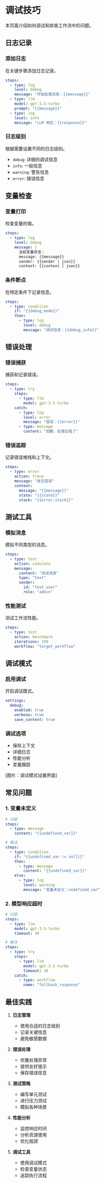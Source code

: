 # 调试技巧

本页面介绍如何调试和排查工作流中的问题。

## 日志记录

### 添加日志

在关键步骤添加日志记录。

```yaml
steps:
  - type: log
    level: debug
    message: "开始处理消息：{{message}}"
  - type: llm
    model: gpt-3.5-turbo
    prompt: "{{message}}"
  - type: log
    level: info
    message: "LLM 响应：{{response}}"
```

### 日志级别

根据需要设置不同的日志级别。

- `debug`: 详细的调试信息
- `info`: 一般信息
- `warning`: 警告信息
- `error`: 错误信息

## 变量检查

### 变量打印

检查变量的值。

```yaml
steps:
  - type: log
    level: debug
    message: |
      当前变量状态：
      message: {{message}}
      sender: {{sender | json}}
      context: {{context | json}}
```

### 条件断点

在特定条件下记录信息。

```yaml
steps:
  - type: condition
    if: "{{debug_mode}}"
    then:
      - type: log
        level: debug
        message: "调试信息：{{debug_info}}"
```

## 错误处理

### 错误捕获

捕获和记录错误。

```yaml
steps:
  - type: try
    steps:
      - type: llm
        model: gpt-3.5-turbo
    catch:
      - type: log
        level: error
        message: "错误：{{error}}"
      - type: message
        content: "抱歉，处理出错了"
```

### 错误追踪

记录错误堆栈和上下文。

```yaml
steps:
  - type: error
    action: trace
    message: "发生错误"
    context:
      message: "{{message}}"
      state: "{{state}}"
      stack: "{{error.stack}}"
```

## 测试工具

### 模拟消息

模拟不同类型的消息。

```yaml
steps:
  - type: test
    action: simulate
    message:
      content: "测试消息"
      type: "text"
      sender:
        id: "test_user"
        role: "admin"
```

### 性能测试

测试工作流性能。

```yaml
steps:
  - type: test
    action: benchmark
    iterations: 100
    workflow: "target_workflow"
```

## 调试模式

### 启用调试

开启调试模式。

```yaml
settings:
  debug:
    enabled: true
    verbose: true
    save_context: true
```

### 调试选项

- 保存上下文
- 详细日志
- 性能分析
- 变量跟踪

[图片：调试模式设置界面]

## 常见问题

### 1. 变量未定义

```yaml
# 问题
steps:
  - type: message
    content: "{{undefined_var}}"

# 解决
steps:
  - type: condition
    if: "{{undefined_var != null}}"
    then:
      - type: message
        content: "{{undefined_var}}"
    else:
      - type: log
        level: warning
        message: "变量未定义：undefined_var"
```

### 2. 模型响应超时

```yaml
# 问题
steps:
  - type: llm
    model: gpt-3.5-turbo
    timeout: 30

# 解决
steps:
  - type: try
    steps:
      - type: llm
        model: gpt-3.5-turbo
        timeout: 30
    catch:
      - type: workflow
        name: "fallback_response"
```

## 最佳实践

1. **日志管理**
   - 使用合适的日志级别
   - 记录关键信息
   - 避免敏感数据

2. **错误处理**
   - 优雅处理异常
   - 提供友好提示
   - 保存错误信息

3. **测试策略**
   - 编写单元测试
   - 进行压力测试
   - 模拟各种场景

4. **性能分析**
   - 监控响应时间
   - 分析资源使用
   - 优化瓶颈

5. **调试工具**
   - 使用调试模式
   - 检查变量状态
   - 追踪执行流程 